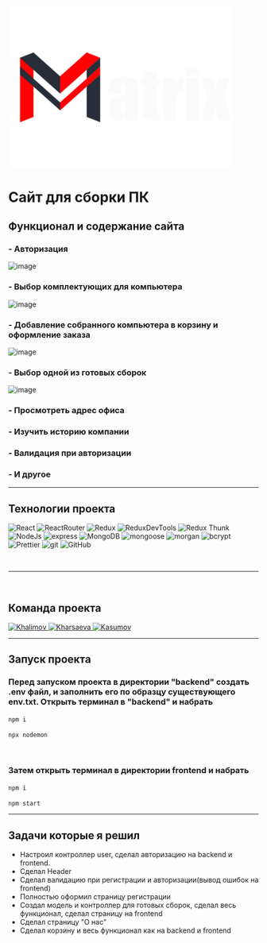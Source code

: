 <img  src="./assets/logo.png" width='450px'/>

# Сайт для сборки ПК

## Функционал и содержание сайта

### - Авторизация

![image](./assets/authorization.gif)

### - Выбор комплектующих для компьютера

![image](./assets/assembling.gif)

### - Добавление собранного компьютера в корзину и оформление заказа

![image](./assets/addToCart.gif)

### - Выбор одной из готовых сборок

![image](./assets/assemblies.gif)

### - Просмотреть адрес офиса

### - Изучить историю компании

### - Валидация при авторизации

### - И другое

___

## Технологии проекта

![React](https://img.shields.io/badge/-React-430098?style=for-the-badge&logo=react&logoColor=blue)
![ReactRouter](https://img.shields.io/badge/-React_Router-430098?style=for-the-badge&logo=react-router&logoColor=blue)
![Redux](https://img.shields.io/badge/-Redux-45b8d8?style=for-the-badge&logo=redux&logoColor=orange)
![ReduxDevTools](https://img.shields.io/badge/redux_toolkit-45b8d8?style=for-the-badge&logo=redux&logoColor=orange)
![Redux Thunk](https://img.shields.io/badge/-Redux_Thunk-45b8d8?style=for-the-badge&logo=Redux&logoColor=orange)
![NodeJs](https://img.shields.io/badge/-Nodejs-43853d?style=for-the-badge&logo=Node.js&logoColor=white)
![express](https://img.shields.io/badge/express-green?style=for-the-badge&logo=express)
![MongoDB](https://img.shields.io/badge/-MongoDB-purple?style=for-the-badge&logo=mongodb&logoColor=green)
![mongoose](https://img.shields.io/badge/mongoose-purple?style=for-the-badge&logo=mongodb&logoColor=green)
![morgan](https://img.shields.io/badge/-MORGAN-gray?style=for-the-badge&logo=morgan&logoColor=orange)
![bcrypt](https://img.shields.io/badge/bcrypt-gray?style=for-the-badge&logo)
![Prettier](https://img.shields.io/badge/-Prettier-grey?style=for-the-badge&logo=Prettier&logoColor=orange)
![git](https://img.shields.io/badge/-Git-black?style=for-the-badge&logo=git&logoColor=white)
![GitHub](https://img.shields.io/badge/-GitHub-black?style=for-the-badge&logo=github&logoColor=white)

<br>

___

<br>

## Команда проекта

  <a href="https://github.com/4abaev">
    <img alt="Khalimov" src="https://img.shields.io/badge/-CHABAEV_RASHID-black?style=for-the-badge&logo=github&logoColor=white" />
  </a>
  <a href="https://github.com/zxcviolence">
    <img alt="Kharsaeva" src="https://img.shields.io/badge/-YAKUBOV_ISLAM-black?style=for-the-badge&logo=github&logoColor=white" />
  </a>
  <a href="https://github.com/WetFlamer">
    <img alt="Kasumov" src="https://img.shields.io/badge/-CHABAEV_KHAMID-black?style=for-the-badge&logo=github&logoColor=white" />
  </a>

---

## Запуск проекта

### Перед запуском проекта в директории "backend" создать .env файл, и заполнить его по образцу существующего env.txt. Открыть терминал в "backend" и набрать

```javascript
npm i
```

```javascript
npx nodemon
```

<br>

### Затем открыть терминал в директории frontend и набрать

```javascript
npm i
```

```javascript
npm start
```

___

## Задачи которые я решил

- Настроил контроллер user, сделал авторизацию на backend и frontend.
- Сделал Header
- Сделал валидацию при регистрации и авторизации(вывод ошибок на frontend)
- Полностью оформил страницу регистрации
- Создал модель и контроллер для готовых сборок, сделал весь функционал, сделал страницу на frontend
- Сделал страницу "О нас"
- Сделал корзину и весь функционал как на backend и frontend
